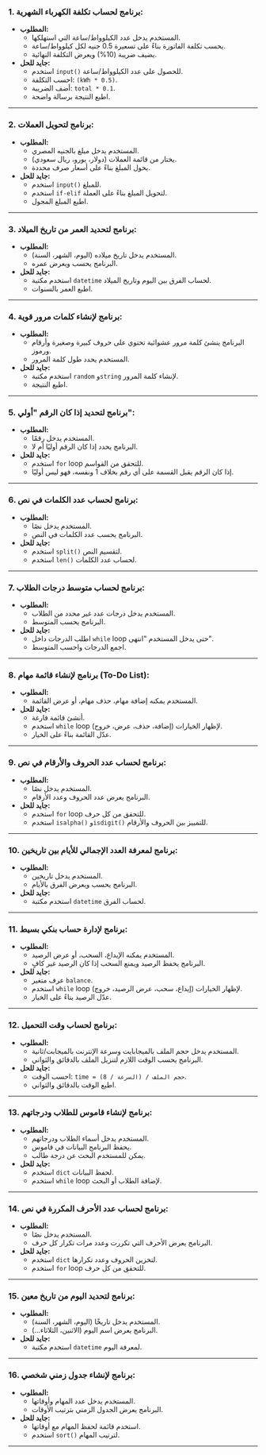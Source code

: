 
### 1. **برنامج لحساب تكلفة الكهرباء الشهرية:**
- **المطلوب:**
  - المستخدم يدخل عدد الكيلوواط/ساعة التي استهلكها.
  - يحسب تكلفة الفاتورة بناءً على تسعيرة 0.5 جنيه لكل كيلوواط/ساعة.
  - يضيف ضريبة (10%) ويعرض التكلفة النهائية.
- **جايد للحل:**
  - استخدم `input()` للحصول على عدد الكيلوواط/ساعة.
  - احسب التكلفة: `(kWh * 0.5)`.
  - أضف الضريبة: `total * 0.1`.
  - اطبع النتيجة برسالة واضحة.

---

### 2. **برنامج لتحويل العملات:**
- **المطلوب:**
  - المستخدم يدخل مبلغ بالجنيه المصري.
  - يختار من قائمة العملات (دولار، يورو، ريال سعودي).
  - يحول المبلغ بناءً على أسعار صرف محددة.
- **جايد للحل:**
  - استخدم `input()` للمبلغ.
  - استخدم `if-elif` لتحويل المبلغ بناءً على العملة.
  - اطبع المبلغ المحول.

---

### 3. **برنامج لتحديد العمر من تاريخ الميلاد:**
- **المطلوب:**
  - المستخدم يدخل تاريخ ميلاده (اليوم، الشهر، السنة).
  - البرنامج يحسب ويعرض عمره.
- **جايد للحل:**
  - استخدم مكتبة `datetime` لحساب الفرق بين اليوم وتاريخ الميلاد.
  - اطبع العمر بالسنوات.

---

### 4. **برنامج لإنشاء كلمات مرور قوية:**
- **المطلوب:**
  - البرنامج ينشئ كلمة مرور عشوائية تحتوي على حروف كبيرة وصغيرة وأرقام ورموز.
  - المستخدم يحدد طول كلمة المرور.
- **جايد للحل:**
  - استخدم مكتبة `random` و`string` لإنشاء كلمة المرور.
  - اطبع النتيجة.

---

### 5. **برنامج لتحديد إذا كان الرقم "أولي":**
- **المطلوب:**
  - المستخدم يدخل رقمًا.
  - البرنامج يحدد إذا كان الرقم أوليًا أم لا.
- **جايد للحل:**
  - استخدم `for` loop للتحقق من القواسم.
  - إذا كان الرقم يقبل القسمة على أي رقم بخلاف 1 ونفسه، فهو ليس أوليًا.

---

### 6. **برنامج لحساب عدد الكلمات في نص:**
- **المطلوب:**
  - المستخدم يدخل نصًا.
  - البرنامج يحسب عدد الكلمات في النص.
- **جايد للحل:**
  - استخدم `split()` لتقسيم النص.
  - استخدم `len()` لحساب عدد الكلمات.

---

### 7. **برنامج لحساب متوسط درجات الطلاب:**
- **المطلوب:**
  - المستخدم يدخل درجات عدد غير محدد من الطلاب.
  - البرنامج يحسب المتوسط.
- **جايد للحل:**
  - اطلب الدرجات داخل `while` loop حتى يدخل المستخدم "انتهى".
  - اجمع الدرجات واحسب المتوسط.

---

### 8. **برنامج لإنشاء قائمة مهام (To-Do List):**
- **المطلوب:**
  - المستخدم يمكنه إضافة مهام، حذف مهام، أو عرض القائمة.
- **جايد للحل:**
  - أنشئ قائمة فارغة.
  - استخدم `while` loop لإظهار الخيارات (إضافة، حذف، عرض، خروج).
  - عدّل القائمة بناءً على الخيار.

---

### 9. **برنامج لحساب عدد الحروف والأرقام في نص:**
- **المطلوب:**
  - المستخدم يدخل نصًا.
  - البرنامج يعرض عدد الحروف وعدد الأرقام.
- **جايد للحل:**
  - استخدم `for` loop للتحقق من كل حرف.
  - استخدم `isalpha()` و`isdigit()` للتمييز بين الحروف والأرقام.

---

### 10. **برنامج لمعرفة العدد الإجمالي للأيام بين تاريخين:**
- **المطلوب:**
  - المستخدم يدخل تاريخين.
  - البرنامج يحسب ويعرض الفرق بالأيام.
- **جايد للحل:**
  - استخدم مكتبة `datetime` لحساب الفرق.

---

### 11. **برنامج لإدارة حساب بنكي بسيط:**
- **المطلوب:**
  - المستخدم يمكنه الإيداع، السحب، أو عرض الرصيد.
  - البرنامج يحفظ الرصيد ويمنع السحب إذا كان الرصيد غير كافٍ.
- **جايد للحل:**
  - عرف متغير `balance`.
  - استخدم `while` loop لإظهار الخيارات (إيداع، سحب، عرض الرصيد، خروج).
  - عدّل الرصيد بناءً على الخيار.

---

### 12. **برنامج لحساب وقت التحميل:**
- **المطلوب:**
  - المستخدم يدخل حجم الملف بالميجابايت وسرعة الإنترنت بالميجابت/ثانية.
  - البرنامج يحسب الوقت اللازم لتنزيل الملف بالدقائق والثواني.
- **جايد للحل:**
  - احسب الوقت: `time = حجم الملف / (السرعة / 8)`.
  - اطبع الوقت بالدقائق والثواني.

---

### 13. **برنامج لإنشاء قاموس للطلاب ودرجاتهم:**
- **المطلوب:**
  - المستخدم يدخل أسماء الطلاب ودرجاتهم.
  - يحفظ البرنامج البيانات في قاموس.
  - يمكن للمستخدم البحث عن درجة طالب.
- **جايد للحل:**
  - استخدم `dict` لحفظ البيانات.
  - استخدم `while` loop لإضافة الطلاب أو البحث.

---

### 14. **برنامج لحساب عدد الأحرف المكررة في نص:**
- **المطلوب:**
  - المستخدم يدخل نصًا.
  - البرنامج يعرض الأحرف التي تكررت وعدد مرات تكرار كل حرف.
- **جايد للحل:**
  - استخدم `dict` لتخزين الحروف وعدد تكرارها.
  - استخدم `for` loop للتحقق من كل حرف.

---

### 15. **برنامج لتحديد اليوم من تاريخ معين:**
- **المطلوب:**
  - المستخدم يدخل تاريخًا (اليوم، الشهر، السنة).
  - البرنامج يعرض اسم اليوم (الاثنين، الثلاثاء...).
- **جايد للحل:**
  - استخدم مكتبة `datetime` لمعرفة اليوم.

---

### 16. **برنامج لإنشاء جدول زمني شخصي:**
- **المطلوب:**
  - المستخدم يدخل عدد المهام وأوقاتها.
  - البرنامج يعرض الجدول الزمني بترتيب الأوقات.
- **جايد للحل:**
  - استخدم قائمة لحفظ المهام مع أوقاتها.
  - استخدم `sort()` لترتيب المهام.

---
